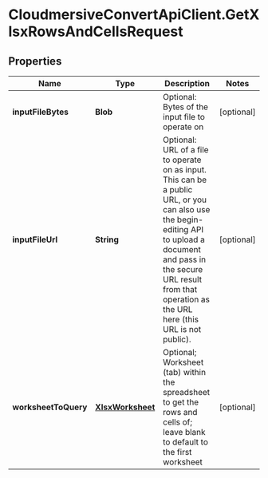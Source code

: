 # CloudmersiveConvertApiClient.GetXlsxRowsAndCellsRequest

## Properties
Name | Type | Description | Notes
------------ | ------------- | ------------- | -------------
**inputFileBytes** | **Blob** | Optional: Bytes of the input file to operate on | [optional] 
**inputFileUrl** | **String** | Optional: URL of a file to operate on as input.  This can be a public URL, or you can also use the begin-editing API to upload a document and pass in the secure URL result from that operation as the URL here (this URL is not public). | [optional] 
**worksheetToQuery** | [**XlsxWorksheet**](XlsxWorksheet.md) | Optional; Worksheet (tab) within the spreadsheet to get the rows and cells of; leave blank to default to the first worksheet | [optional] 


